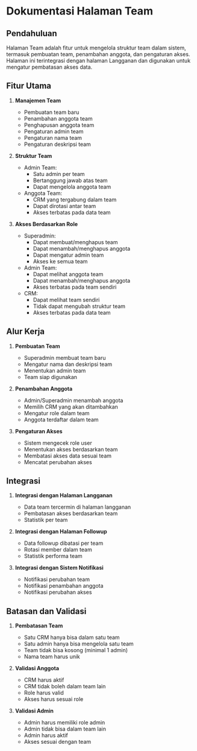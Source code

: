 # Dokumentasi Halaman Team

## Pendahuluan
Halaman Team adalah fitur untuk mengelola struktur team dalam sistem, termasuk pembuatan team, penambahan anggota, dan pengaturan akses. Halaman ini terintegrasi dengan halaman Langganan dan digunakan untuk mengatur pembatasan akses data.

## Fitur Utama

1. **Manajemen Team**
   - Pembuatan team baru
   - Penambahan anggota team
   - Penghapusan anggota team
   - Pengaturan admin team
   - Pengaturan nama team
   - Pengaturan deskripsi team

2. **Struktur Team**
   - Admin Team:
     - Satu admin per team
     - Bertanggung jawab atas team
     - Dapat mengelola anggota team
   - Anggota Team:
     - CRM yang tergabung dalam team
     - Dapat dirotasi antar team
     - Akses terbatas pada data team

3. **Akses Berdasarkan Role**
   - Superadmin:
     - Dapat membuat/menghapus team
     - Dapat menambah/menghapus anggota
     - Dapat mengatur admin team
     - Akses ke semua team
   - Admin Team:
     - Dapat melihat anggota team
     - Dapat menambah/menghapus anggota
     - Akses terbatas pada team sendiri
   - CRM:
     - Dapat melihat team sendiri
     - Tidak dapat mengubah struktur team
     - Akses terbatas pada data team

## Alur Kerja

1. **Pembuatan Team**
   - Superadmin membuat team baru
   - Mengatur nama dan deskripsi team
   - Menentukan admin team
   - Team siap digunakan

2. **Penambahan Anggota**
   - Admin/Superadmin menambah anggota
   - Memilih CRM yang akan ditambahkan
   - Mengatur role dalam team
   - Anggota terdaftar dalam team

3. **Pengaturan Akses**
   - Sistem mengecek role user
   - Menentukan akses berdasarkan team
   - Membatasi akses data sesuai team
   - Mencatat perubahan akses

## Integrasi

1. **Integrasi dengan Halaman Langganan**
   - Data team tercermin di halaman langganan
   - Pembatasan akses berdasarkan team
   - Statistik per team

2. **Integrasi dengan Halaman Followup**
   - Data followup dibatasi per team
   - Rotasi member dalam team
   - Statistik performa team

3. **Integrasi dengan Sistem Notifikasi**
   - Notifikasi perubahan team
   - Notifikasi penambahan anggota
   - Notifikasi perubahan akses

## Batasan dan Validasi

1. **Pembatasan Team**
   - Satu CRM hanya bisa dalam satu team
   - Satu admin hanya bisa mengelola satu team
   - Team tidak bisa kosong (minimal 1 admin)
   - Nama team harus unik

2. **Validasi Anggota**
   - CRM harus aktif
   - CRM tidak boleh dalam team lain
   - Role harus valid
   - Akses harus sesuai role

3. **Validasi Admin**
   - Admin harus memiliki role admin
   - Admin tidak bisa dalam team lain
   - Admin harus aktif
   - Akses sesuai dengan team 
